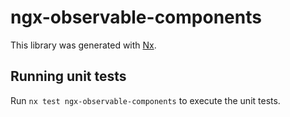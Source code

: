 # ngx-observable-components

This library was generated with [Nx](https://nx.dev).

## Running unit tests

Run `nx test ngx-observable-components` to execute the unit tests.
